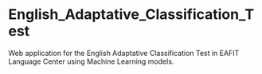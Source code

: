 # English_Adaptative_Classification_Test
Web application for the English Adaptative Classification Test in EAFIT Language Center using Machine Learning models.
